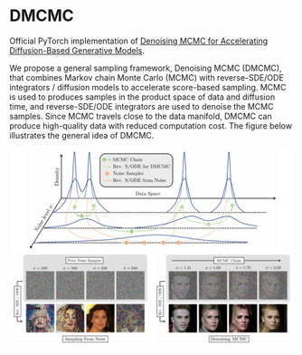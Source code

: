 # DMCMC

Official PyTorch implementation of [Denoising MCMC for Accelerating Diffusion-Based Generative Models](https://arxiv.org/abs/2209.14593).

We propose a general sampling framework, Denoising MCMC (DMCMC), that combines Markov chain Monte Carlo (MCMC) with reverse-SDE/ODE integrators / diffusion models to accelerate score-based sampling. MCMC is used to produces samples in the product space of data and diffusion time, and reverse-SDE/ODE integrators are used to denoise the MCMC samples. Since MCMC travels close to the data manifold, DMCMC can produce high-quality data with reduced computation cost. The figure below illustrates the general idea of DMCMC.

<p align="center">
  <img src="https://github.com/1202kbs/DMCMC/blob/main/assets/main.png" />
</p>
